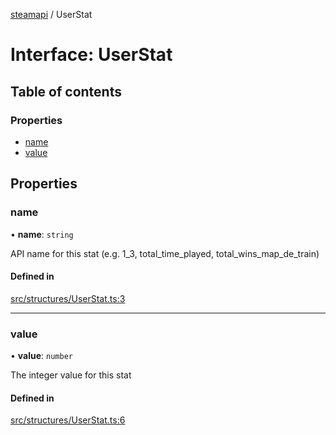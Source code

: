 [steamapi](../README.md) / UserStat

# Interface: UserStat

## Table of contents

### Properties

- [name](UserStat.md#name)
- [value](UserStat.md#value)

## Properties

### name

• **name**: `string`

API name for this stat (e.g. 1_3, total_time_played, total_wins_map_de_train)

#### Defined in

[src/structures/UserStat.ts:3](https://github.com/xDimGG/node-steamapi/blob/b7dfdb7/src/structures/UserStat.ts#L3)

___

### value

• **value**: `number`

The integer value for this stat

#### Defined in

[src/structures/UserStat.ts:6](https://github.com/xDimGG/node-steamapi/blob/b7dfdb7/src/structures/UserStat.ts#L6)
